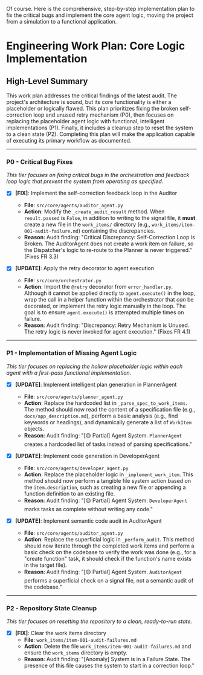 Of course. Here is the comprehensive, step-by-step implementation plan to fix the critical bugs and implement the core agent logic, moving the project from a simulation to a functional application.

# Engineering Work Plan: Core Logic Implementation

## High-Level Summary
This work plan addresses the critical findings of the latest audit. The project's architecture is sound, but its core functionality is either a placeholder or logically flawed. This plan prioritizes fixing the broken self-correction loop and unused retry mechanism (P0), then focuses on replacing the placeholder agent logic with functional, intelligent implementations (P1). Finally, it includes a cleanup step to reset the system to a clean state (P2). Completing this plan will make the application capable of executing its primary workflow as documented.

---

### P0 - Critical Bug Fixes
*This tier focuses on fixing critical bugs in the orchestration and feedback loop logic that prevent the system from operating as specified.*

- [x] **[FIX]**: Implement the self-correction feedback loop in the Auditor
    - **File**: `src/core/agents/auditor_agent.py`
    - **Action**: Modify the `_create_audit_result` method. When `result.passed` is `False`, in addition to writing to the signal file, it **must** create a new file in the `work_items/` directory (e.g., `work_items/item-001-audit-failure.md`) containing the discrepancies.
    - **Reason**: Audit finding: "Critical Discrepancy: Self-Correction Loop is Broken. The AuditorAgent does not create a work item on failure, so the Dispatcher's logic to re-route to the Planner is never triggered." (Fixes FR 3.3)

- [x] **[UPDATE]**: Apply the retry decorator to agent execution
    - **File**: `src/core/orchestrator.py`
    - **Action**: Import the `@retry` decorator from `error_handler.py`. Although it cannot be applied directly to `agent.execute()` in the loop, wrap the call in a helper function within the orchestrator that *can* be decorated, or implement the retry logic manually in the loop. The goal is to ensure `agent.execute()` is attempted multiple times on failure.
    - **Reason**: Audit finding: "Discrepancy: Retry Mechanism is Unused. The retry logic is never invoked for agent execution." (Fixes FR 4.1)

---

### P1 - Implementation of Missing Agent Logic
*This tier focuses on replacing the hollow placeholder logic within each agent with a first-pass functional implementation.*

- [x] **[UPDATE]**: Implement intelligent plan generation in PlannerAgent
    - **File**: `src/core/agents/planner_agent.py`
    - **Action**: Replace the hardcoded list in `_parse_spec_to_work_items`. The method should now read the content of a specification file (e.g., `docs/app_description.md`), perform a basic analysis (e.g., find keywords or headings), and dynamically generate a list of `WorkItem` objects.
    - **Reason**: Audit finding: "[🟡 Partial] Agent System. `PlannerAgent` creates a hardcoded list of tasks instead of parsing specifications."

- [x] **[UPDATE]**: Implement code generation in DeveloperAgent
    - **File**: `src/core/agents/developer_agent.py`
    - **Action**: Replace the placeholder logic in `_implement_work_item`. This method should now perform a tangible file system action based on the `item.description`, such as creating a new file or appending a function definition to an existing file.
    - **Reason**: Audit finding: "[🟡 Partial] Agent System. `DeveloperAgent` marks tasks as complete without writing any code."

- [x] **[UPDATE]**: Implement semantic code audit in AuditorAgent
    - **File**: `src/core/agents/auditor_agent.py`
    - **Action**: Replace the superficial logic in `_perform_audit`. This method should now iterate through the completed work items and perform a basic check on the codebase to verify the work was done (e.g., for a "create function" task, it should check if the function's name exists in the target file).
    - **Reason**: Audit finding: "[🟡 Partial] Agent System. `AuditorAgent` performs a superficial check on a signal file, not a semantic audit of the codebase."

---

### P2 - Repository State Cleanup
*This tier focuses on resetting the repository to a clean, ready-to-run state.*

- [x] **[FIX]**: Clear the work items directory
    - **File**: `work_items/item-001-audit-failures.md`
    - **Action**: Delete the file `work_items/item-001-audit-failures.md` and ensure the `work_items` directory is empty.
    - **Reason**: Audit finding: "[Anomaly] System is in a Failure State. The presence of this file causes the system to start in a correction loop."